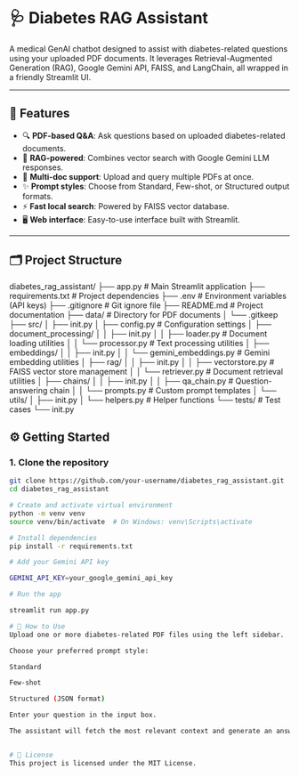 # 🩺 Diabetes RAG Assistant

A medical GenAI chatbot designed to assist with diabetes-related questions using your uploaded PDF documents. It leverages Retrieval-Augmented Generation (RAG), Google Gemini API, FAISS, and LangChain, all wrapped in a friendly Streamlit UI.

---

## 🚀 Features

- 🔍 **PDF-based Q&A**: Ask questions based on uploaded diabetes-related documents.
- 🧠 **RAG-powered**: Combines vector search with Google Gemini LLM responses.
- 📄 **Multi-doc support**: Upload and query multiple PDFs at once.
- ✨ **Prompt styles**: Choose from Standard, Few-shot, or Structured output formats.
- ⚡ **Fast local search**: Powered by FAISS vector database.
- 🖥️ **Web interface**: Easy-to-use interface built with Streamlit.

---

## 🗂️ Project Structure

diabetes_rag_assistant/ ├── app.py # Main Streamlit application ├── requirements.txt # Project dependencies ├── .env # Environment variables (API keys) ├── .gitignore # Git ignore file ├── README.md # Project documentation ├── data/ # Directory for PDF documents │ └── .gitkeep ├── src/ │ ├── init.py │ ├── config.py # Configuration settings │ ├── document_processing/ │ │ ├── init.py │ │ ├── loader.py # Document loading utilities │ │ └── processor.py # Text processing utilities │ ├── embeddings/ │ │ ├── init.py │ │ └── gemini_embeddings.py # Gemini embedding utilities │ ├── rag/ │ │ ├── init.py │ │ ├── vectorstore.py # FAISS vector store management │ │ └── retriever.py # Document retrieval utilities │ ├── chains/ │ │ ├── init.py │ │ ├── qa_chain.py # Question-answering chain │ │ └── prompts.py # Custom prompt templates │ └── utils/ │ ├── init.py │ └── helpers.py # Helper functions └── tests/ # Test cases └── init.py

## ⚙️ Getting Started

### 1. Clone the repository
```bash
git clone https://github.com/your-username/diabetes_rag_assistant.git
cd diabetes_rag_assistant

# Create and activate virtual environment
python -m venv venv
source venv/bin/activate  # On Windows: venv\Scripts\activate

# Install dependencies
pip install -r requirements.txt

# Add your Gemini API key

GEMINI_API_KEY=your_google_gemini_api_key

# Run the app

streamlit run app.py

# 🧠 How to Use
Upload one or more diabetes-related PDF files using the left sidebar.

Choose your preferred prompt style:

Standard

Few-shot

Structured (JSON format)

Enter your question in the input box.

The assistant will fetch the most relevant context and generate an answer.


# 📄 License
This project is licensed under the MIT License.








